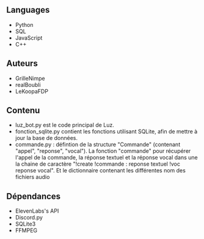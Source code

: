## Languages
- Python
- SQL
- JavaScript
- C++
## Auteurs
- GrilleNimpe
- realBoubli
- LeKoopaFDP
## Contenu
- luz_bot.py est le code principal de Luz.
- fonction_sqlite.py contient les fonctions utilisant SQLite, afin de mettre à jour la base de données.
- commande.py : défintion de la structure "Commande" (contenant "appel", "reponse", "vocal").
  La fonction "commande" pour récupérer l'appel de la commande, la réponse textuel et la réponse vocal dans une la chaine de caractère "!create !commande : reponse textuel !voc reponse vocal".
  Et le dictionnaire contenant les différentes nom des fichiers audio
## Dépendances
- ElevenLabs's API
- Discord.py
- SQLite3
- FFMPEG
